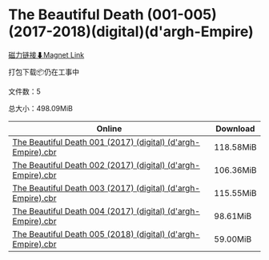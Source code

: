 # The Beautiful Death (001-005)(2017-2018)(digital)(d'argh-Empire)

[磁力链接⬇Magnet Link](magnet:?xt=urn:btih:f661c0a007a407d72ccbea76b9cef6aebf2c8c80&dn=The%20Beautiful%20Death%20%28001-005%29%282017-2018%29%28digital%29%28d%27argh-Empire%29)

打包下载📦仍在工事中

文件数：5

总大小：498.09MiB

Online | Download
--- | ---
[The Beautiful Death 001 (2017) (digital) (d'argh-Empire).cbr](https://github.com/alicewish/markdown/blob/master/comic/Beautiful-Death-001-2017-digital-dargh-Empire-cbr.md) | 118.58MiB
[The Beautiful Death 002 (2017) (digital) (d'argh-Empire).cbr](https://github.com/alicewish/markdown/blob/master/comic/Beautiful-Death-002-2017-digital-dargh-Empire-cbr.md) | 106.36MiB
[The Beautiful Death 003 (2017) (digital) (d'argh-Empire).cbr](https://github.com/alicewish/markdown/blob/master/comic/Beautiful-Death-003-2017-digital-dargh-Empire-cbr.md) | 115.55MiB
[The Beautiful Death 004 (2017) (digital) (d'argh-Empire).cbr](https://github.com/alicewish/markdown/blob/master/comic/Beautiful-Death-004-2017-digital-dargh-Empire-cbr.md) | 98.61MiB
[The Beautiful Death 005 (2018) (digital) (d'argh-Empire).cbr](https://github.com/alicewish/markdown/blob/master/comic/Beautiful-Death-005-2018-digital-dargh-Empire-cbr.md) | 59.00MiB